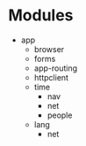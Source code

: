 # Modules

* app
  * browser
  * forms
  * app-routing
  * httpclient
  * time
    * nav
    * net
    * people
  * lang
    * net